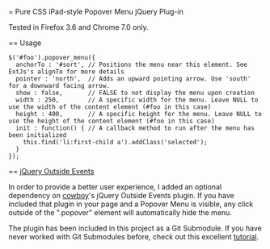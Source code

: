 = Pure CSS iPad-style Popover Menu jQuery Plug-in

Tested in Firefox 3.6 and Chrome 7.0 only.

== Usage

    $('#foo').popover_menu({
      anchorTo : '#sort', // Positions the menu near this element. See ExtJs's alignTo for more details
      pointer : 'north',  // Adds an upward pointing arrow. Use 'south' for a downward facing arrow.
      show : false,       // FALSE to not display the menu upon creation
      width : 250,        // A specific width for the menu. Leave NULL to use the width of the content element (#foo in this case)
      height : 400,       // A specific height for the menu. Leave NULL to use the height of the content element (#foo in this case)
      init : function() { // A callback method to run after the menu has been initialized
        this.find('li:first-child a').addClass('selected');
      }
    });

== [jQuery Outside Events](https://github.com/cowboy/jquery-outside-events)

In order to provide a better user experience, I added an optional dependency on [cowboy](https://github.com/cowboy)'s jQuery Outside Events plugin. If you have included that plugin in your page and a Popover Menu is visible, any click outside of the ".popover" element will automatically hide the menu.

The plugin has been included in this project as a Git Submodule. If you have never worked with Git Submodules before, check out this excellent [tutorial](http://chrisjean.com/2009/04/20/git-submodules-adding-using-removing-and-updating/).

